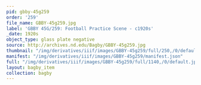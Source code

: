 ```yaml
---
pid: gbby-45g259
order: '259'
file_name: GBBY-45g259.jpg
label: 'GBBY 45G/259: Football Practice Scene - c1920s'
_date: 1920s
object_type: glass plate negative
source: http://archives.nd.edu/Bagby/GBBY-45g259.jpg
thumbnail: "/img/derivatives/iiif/images/GBBY-45g259/full/250,/0/default.jpg"
manifest: "/img/derivatives/iiif/images/GBBY-45g259/manifest.json"
full: "/img/derivatives/iiif/images/GBBY-45g259/full/1140,/0/default.jpg"
layout: bagby_item
collection: bagby
---
```

